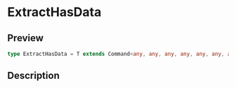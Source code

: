 
      
# ExtractHasData

<div class="api-docs__section" data-reactroot="">

## Preview

</div><div class="api-docs__preview type single" data-reactroot="">

```ts
type ExtractHasData = T extends Command<any, any, any, any, any, any, any, infer  D, any, any> ? D : never;
```

</div><div class="api-docs__section" data-reactroot="">

## Description

</div><div class="api-docs__description" data-reactroot=""><span class="api-docs__do-not-parse">



</span></div>